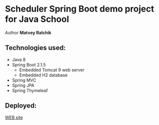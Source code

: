 # Scheduler Spring Boot demo project for Java School

Author **Matvey Ralchik**

## Technologies used:

* Java 8
* Spring Boot 2.1.5
  - Embedded Tomcat 9 web server
  - Embedded H2 database
* Spring MVC
* Spring JPA
* Spring Thymeleaf

## Deployed:

[WEB site](https://www.aws.com)
